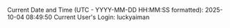 Current Date and Time (UTC - YYYY-MM-DD HH:MM:SS formatted): 2025-10-04 08:49:50
Current User's Login: luckyaiman
